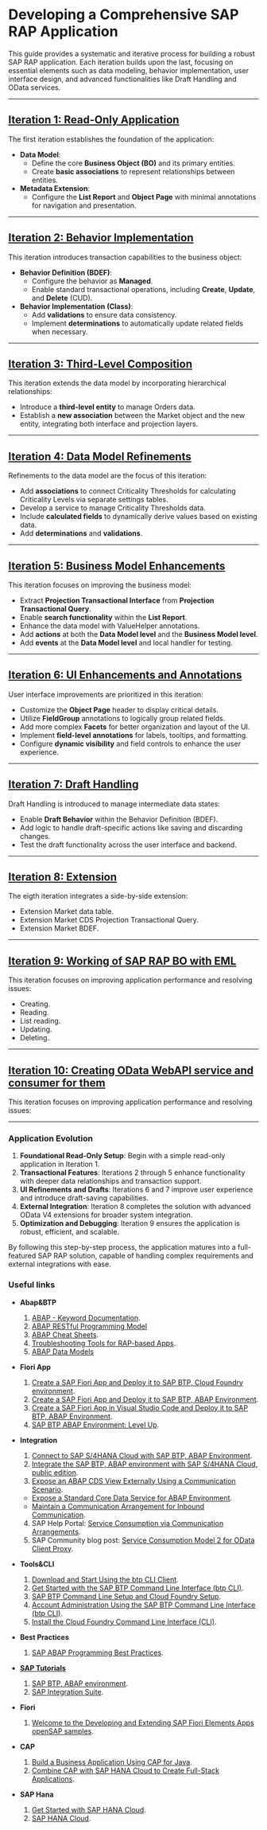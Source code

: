 # Developing a Comprehensive SAP RAP Application

This guide provides a systematic and iterative process for building a robust SAP RAP application. Each iteration builds upon the last, focusing on essential elements such as data modeling, behavior implementation, user interface design, and advanced functionalities like Draft Handling and OData services.

---

## [Iteration 1: Read-Only Application](./1st_iteration/notes.md)

The first iteration establishes the foundation of the application:

- **Data Model**:
  - Define the core **Business Object (BO)** and its primary entities.
  - Create **basic associations** to represent relationships between entities.
- **Metadata Extension**:
  - Configure the **List Report** and **Object Page** with minimal annotations for navigation and presentation.

---

## [Iteration 2: Behavior Implementation](./2ond_iteration/notes.md)

This iteration introduces transaction capabilities to the business object:

- **Behavior Definition (BDEF)**:
  - Configure the behavior as **Managed**.
  - Enable standard transactional operations, including **Create**, **Update**, and **Delete** (CUD).
- **Behavior Implementation (Class)**:
  - Add **validations** to ensure data consistency.
  - Implement **determinations** to automatically update related fields when necessary.

---

## [Iteration 3: Third-Level Composition](./3rd_iteration/notes.md)

This iteration extends the data model by incorporating hierarchical relationships:

- Introduce a **third-level entity** to manage Orders data.
- Establish a **new association** between the Market object and the new entity, integrating both interface and projection layers.

---

## [Iteration 4: Data Model Refinements](./4th_iteration/notes.md)

Refinements to the data model are the focus of this iteration:

- Add **associations** to connect Criticality Thresholds for calculating Criticality Levels via separate settings tables.
- Develop a service to manage Criticality Thresholds data.
- Include **calculated fields** to dynamically derive values based on existing data.
- Add **determinations** and **validations**.

---

## [Iteration 5: Business Model Enhancements](./5th_iteration/notes.md)

This iteration focuses on improving the business model:

- Extract **Projection Transactional Interface** from **Projection Transactional Query**.
- Enable **search functionality** within the **List Report**.
- Enhance the data model with ValueHelper annotations.
- Add **actions** at both the **Data Model level** and the **Business Model level**.
- Add **events** at the **Data Model level** and local handler for testing.

---

## [Iteration 6: UI Enhancements and Annotations](./6th_iteration/notes.md)

User interface improvements are prioritized in this iteration:

- Customize the **Object Page** header to display critical details.
- Utilize **FieldGroup** annotations to logically group related fields.
- Add more complex **Facets** for better organization and layout of the UI.
- Implement **field-level annotations** for labels, tooltips, and formatting.
- Configure **dynamic visibility** and field controls to enhance the user experience.

---

## [Iteration 7: Draft Handling](./7th_iteration/notes.md)

Draft Handling is introduced to manage intermediate data states:

- Enable **Draft Behavior** within the Behavior Definition (BDEF).
- Add logic to handle draft-specific actions like saving and discarding changes.
- Test the draft functionality across the user interface and backend.

---

## [Iteration 8: Extension](./8th_iteration/notes.md)

The eigth iteration integrates a side-by-side extension:
- Extension Market data table.
- Extension Market CDS Projection Transactional Query.
- Extension Market BDEF.

---

## [Iteration 9: Working of SAP RAP BO with EML](./9th_iteration/notes.md)

This iteration focuses on improving application performance and resolving issues:

- Creating.
- Reading.
- List reading.
- Updating.
- Deleting.

---

## [Iteration 10: Creating OData WebAPI service and consumer for them](./10th_iteration/notes.md)

This iteration focuses on improving application performance and resolving issues:


---

### Application Evolution

1. **Foundational Read-Only Setup**: Begin with a simple read-only application in Iteration 1.
2. **Transactional Features**: Iterations 2 through 5 enhance functionality with deeper data relationships and transaction support.
3. **UI Refinements and Drafts**: Iterations 6 and 7 improve user experience and introduce draft-saving capabilities.
4. **External Integration**: Iteration 8 completes the solution with advanced OData V4 extensions for broader system integration.
5. **Optimization and Debugging**: Iteration 9 ensures the application is robust, efficient, and scalable.

By following this step-by-step process, the application matures into a full-featured SAP RAP solution, capable of handling complex requirements and external integrations with ease.


### Useful links
- **Abap&BTP**
  1. [ABAP - Keyword Documentation](https://help.sap.com/doc/abapdocu_cp_index_htm/CLOUD/en-US/ABENABAP.html).
  2. [ABAP RESTful Programming Model](https://help.sap.com/docs/CP/c0d02c4330c34b3abca88bdd57eaccfc/3b77569ca8ee4226bdab4fcebd6f6ea6.html)
  3. [ABAP Cheat Sheets](https://github.com/SAP-samples/abap-cheat-sheets.git).
  4. [Troubleshooting Tools for RAP-based Apps](https://pages.community.sap.com/topics/abap-testing-analysis/troubleshooting).
  5. [ABAP Data Models](https://help.sap.com/docs/abap-cloud/abap-data-models/abap-data-models)

- **Fiori App**
  1. [Create a SAP Fiori App and Deploy it to SAP BTP, Cloud Foundry environment](https://developers.sap.com/tutorials/abap-environment-deploy-cf..html).
  2. [Create a SAP Fiori App and Deploy it to SAP BTP, ABAP Environment](https://developers.sap.com/tutorials/abap-environment-deploy-cf-production.html).
  3. [Create a SAP Fiori App in Visual Studio Code and Deploy it to SAP BTP, ABAP Environment](https://developers.sap.com/tutorials/abap-environment-vs-code.html).
  4. [SAP BTP ABAP Environment: Level Up](https://developers.sap.com/mission.abap-env-level-up.html).

- **Integration**
  1. [Connect to SAP S/4HANA Cloud with SAP BTP, ABAP Environment](https://developers.sap.com/mission.abap-env-connect-s4hana.html).
  2. [Integrate the SAP BTP, ABAP environment with SAP S/4HANA Cloud, public edition](https://developers.sap.com/group.sap-btp-abap-s4hana-integrate.html).
  3. [Expose an ABAP CDS View Externally Using a Communication Scenario](https://developers.sap.com/group.abap-env-first-app.html).
    - [Expose a Standard Core Data Service for ABAP Environment](https://developers.sap.com/tutorials/abap-environment-business-service-provisioning.html).
    - [Maintain a Communication Arrangement for Inbound Communication](https://developers.sap.com/tutorials/abap-environment-communication-arrangement.html).
  4. SAP Help Portal: [Service Consumption via Communication Arrangements](https://help.sap.com/docs/btp/sap-business-technology-platform/service-consumption-via-communication-arrangements).
  5. SAP Community blog post: [Service Consumption Model 2 for OData Client Proxy](https://blogs.sap.com/2023/11/06/service-consumption-model-2-for-odata-client-proxy/).

- **Tools&CLI**
  1. [Download and Start Using the btp CLI Client](https://help.sap.com/docs/btp/sap-business-technology-platform/download-and-start-using-btp-cli-client).
  2. [Get Started with the SAP BTP Command Line Interface (btp CLI)](https://developers.sap.com/tutorials/cp-sapcp-getstarted..html).
  3. [SAP BTP Command Line Setup and Cloud Foundry Setup](https://community.sap.com/t5/technology-blogs-by-members/sap-btp-command-line-setup-and-cloud-foundry-setup/ba-p/13587706).
  4. [Account Administration Using the SAP BTP Command Line Interface (btp CLI)](https://help.sap.com/docs/btp/sap-business-technology-platform/account-administration-using-sap-btp-command-line-interface-btp-cli).
  5. [Install the Cloud Foundry Command Line Interface (CLI)](https://developers.sap.com/tutorials/cp-cf-download-cli..html).

- **Best Practices**
  1. [SAP ABAP Programming Best Practices](https://www.linkedin.com/learning/sap-abap-programming-best-practices/).

- **[SAP Tutorials](https://developers.sap.com/tutorial-navigator..html)**
  1. [SAP BTP, ABAP environment](https://developers.sap.com/tutorial-navigator.html?tag=software-product%3Atechnology-platform%2Fsap-business-technology-platform%2Fsap-btp-abap-environment).
  2. [SAP Integration Suite](https://developers.sap.com/tutorial-navigator.html?tag=software-product%3Atechnology-platform%2Fsap-business-technology-platform%2Fsap-integration-suite).

- **Fiori**
  1. [Welcome to the Developing and Extending SAP Fiori Elements Apps openSAP samples](https://github.com/SAP-samples/fiori-elements-opensap/tree/main).

- **CAP**
  1. [Build a Business Application Using CAP for Java](https://developers.sap.com/mission.cap-java-app.html).
  2. [Combine CAP with SAP HANA Cloud to Create Full-Stack Applications](https://developers.sap.com/mission.hana-cloud-cap.html).

- **SAP Hana**
  1. [Get Started with SAP HANA Cloud](https://developers.sap.com/mission.hana-cloud-get-started.html).
  2. [SAP HANA Cloud](https://developers.sap.com/tutorial-navigator.html?tag=software-product%3Atechnology-platform%2Fsap-hana-cloud%2Fsap-hana-cloud).